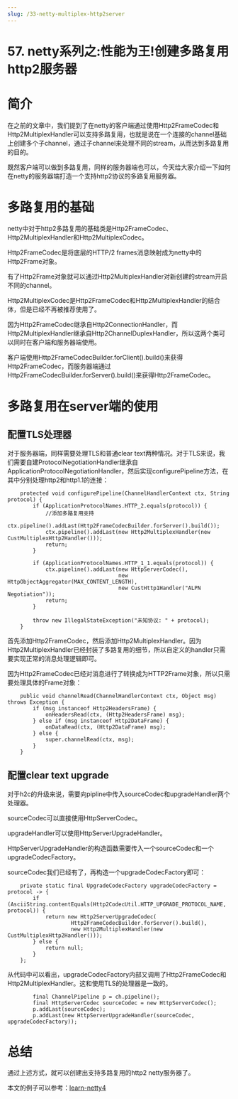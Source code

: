 ```yaml
---
slug: /33-netty-multiplex-http2server
---
```


# 57. netty系列之:性能为王!创建多路复用http2服务器



# 简介

在之前的文章中，我们提到了在netty的客户端通过使用Http2FrameCodec和Http2MultiplexHandler可以支持多路复用，也就是说在一个连接的channel基础上创建多个子channel，通过子channel来处理不同的stream，从而达到多路复用的目的。

既然客户端可以做到多路复用，同样的服务器端也可以，今天给大家介绍一下如何在netty的服务器端打造一个支持http2协议的多路复用服务器。

# 多路复用的基础

netty中对于http2多路复用的基础类是Http2FrameCodec、Http2MultiplexHandler和Http2MultiplexCodec。

Http2FrameCodec是将底层的HTTP/2 frames消息映射成为netty中的Http2Frame对象。

有了Http2Frame对象就可以通过Http2MultiplexHandler对新创建的stream开启不同的channel。

Http2MultiplexCodec是Http2FrameCodec和Http2MultiplexHandler的结合体，但是已经不再被推荐使用了。

因为Http2FrameCodec继承自Http2ConnectionHandler，而Http2MultiplexHandler继承自Http2ChannelDuplexHandler，所以这两个类可以同时在客户端和服务器端使用。

客户端使用Http2FrameCodecBuilder.forClient().build()来获得Http2FrameCodec，而服务器端通过Http2FrameCodecBuilder.forServer().build()来获得Http2FrameCodec。

# 多路复用在server端的使用

## 配置TLS处理器

对于服务器端，同样需要处理TLS和普通clear text两种情况。对于TLS来说，我们需要自建ProtocolNegotiationHandler继承自ApplicationProtocolNegotiationHandler，然后实现configurePipeline方法，在其中分别处理http2和http1.1的连接：

```
    protected void configurePipeline(ChannelHandlerContext ctx, String protocol) {
        if (ApplicationProtocolNames.HTTP_2.equals(protocol)) {
            //添加多路复用支持
            ctx.pipeline().addLast(Http2FrameCodecBuilder.forServer().build());
            ctx.pipeline().addLast(new Http2MultiplexHandler(new CustMultiplexHttp2Handler()));
            return;
        }

        if (ApplicationProtocolNames.HTTP_1_1.equals(protocol)) {
            ctx.pipeline().addLast(new HttpServerCodec(),
                                   new HttpObjectAggregator(MAX_CONTENT_LENGTH),
                                   new CustHttp1Handler("ALPN Negotiation"));
            return;
        }

        throw new IllegalStateException("未知协议: " + protocol);
    }
```

首先添加Http2FrameCodec，然后添加Http2MultiplexHandler。因为Http2MultiplexHandler已经封装了多路复用的细节，所以自定义的handler只需要实现正常的消息处理逻辑即可。

因为Http2FrameCodec已经对消息进行了转换成为HTTP2Frame对象，所以只需要处理具体的Frame对象：

```
    public void channelRead(ChannelHandlerContext ctx, Object msg) throws Exception {
        if (msg instanceof Http2HeadersFrame) {
            onHeadersRead(ctx, (Http2HeadersFrame) msg);
        } else if (msg instanceof Http2DataFrame) {
            onDataRead(ctx, (Http2DataFrame) msg);
        } else {
            super.channelRead(ctx, msg);
        }
    }
```

## 配置clear text upgrade

对于h2c的升级来说，需要向pipline中传入sourceCodec和upgradeHandler两个处理器。

sourceCodec可以直接使用HttpServerCodec。

upgradeHandler可以使用HttpServerUpgradeHandler。

HttpServerUpgradeHandler的构造函数需要传入一个sourceCodec和一个upgradeCodecFactory。

sourceCodec我们已经有了，再构造一个upgradeCodecFactory即可：

```
    private static final UpgradeCodecFactory upgradeCodecFactory = protocol -> {
        if (AsciiString.contentEquals(Http2CodecUtil.HTTP_UPGRADE_PROTOCOL_NAME, protocol)) {
            return new Http2ServerUpgradeCodec(
                    Http2FrameCodecBuilder.forServer().build(),
                    new Http2MultiplexHandler(new CustMultiplexHttp2Handler()));
        } else {
            return null;
        }
    };
```

从代码中可以看出，upgradeCodecFactory内部又调用了Http2FrameCodec和Http2MultiplexHandler。这和使用TLS的处理器是一致的。

```
        final ChannelPipeline p = ch.pipeline();
        final HttpServerCodec sourceCodec = new HttpServerCodec();
        p.addLast(sourceCodec);
        p.addLast(new HttpServerUpgradeHandler(sourceCodec, upgradeCodecFactory));
```

# 总结

通过上述方式，就可以创建出支持多路复用的http2 netty服务器了。

本文的例子可以参考：[learn-netty4](https://github.com/ddean2009/learn-netty4)










